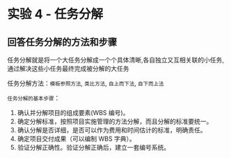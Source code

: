 # 实验 4 - 任务分解

## 回答任务分解的方法和步骤

任务分解就是将一个大任务分解成一个个具体清晰,各自独立又互相关联的小任务, 通过解决这些小任务最终完成被分解的大任务

任务分解方法：`模板参照方法`, `类比方法`, `自上而下法`, `自下而上法`

`任务分解的基本步骤`：

1. 确认并分解项目的组成要素(WBS 编号)。
2. 确定分解标准，按照项目实施管理的方法分解，而且分解的标准要统一。
3. 确认分解是否详细，是否可以作为费用和时间估计的标准，明确责任。
4. 确定项目交付成果（可以编制 WBS 字典）。
5. 验证分解正确性。验证分解正确后，建立一套编号系统。

